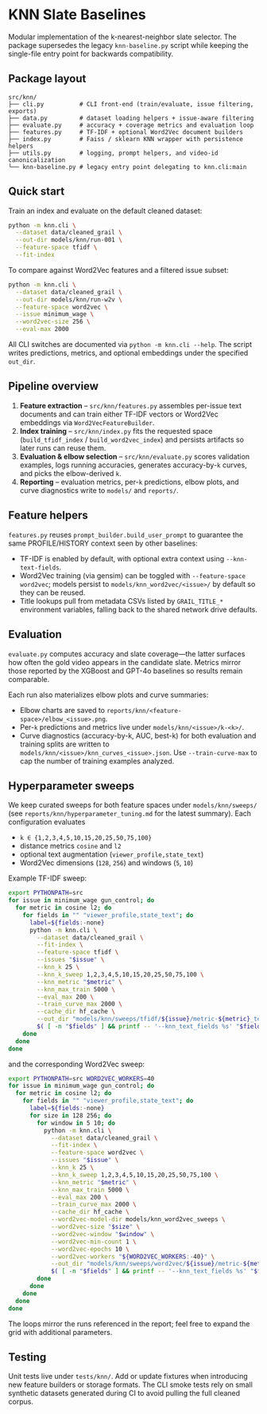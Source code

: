 # KNN Slate Baselines

Modular implementation of the k-nearest-neighbor slate selector. The package
supersedes the legacy `knn-baseline.py` script while keeping the single-file
entry point for backwards compatibility.

## Package layout

```
src/knn/
├── cli.py          # CLI front-end (train/evaluate, issue filtering, exports)
├── data.py         # dataset loading helpers + issue-aware filtering
├── evaluate.py     # accuracy + coverage metrics and evaluation loop
├── features.py     # TF-IDF + optional Word2Vec document builders
├── index.py        # Faiss / sklearn KNN wrapper with persistence helpers
├── utils.py        # logging, prompt helpers, and video-id canonicalization
└── knn-baseline.py # legacy entry point delegating to knn.cli:main
```

## Quick start

Train an index and evaluate on the default cleaned dataset:

```bash
python -m knn.cli \
  --dataset data/cleaned_grail \
  --out-dir models/knn/run-001 \
  --feature-space tfidf \
  --fit-index
```

To compare against Word2Vec features and a filtered issue subset:

```bash
python -m knn.cli \
  --dataset data/cleaned_grail \
  --out-dir models/knn/run-w2v \
  --feature-space word2vec \
  --issue minimum_wage \
  --word2vec-size 256 \
  --eval-max 2000
```

All CLI switches are documented via `python -m knn.cli --help`. The script writes
predictions, metrics, and optional embeddings under the specified `out_dir`.

## Pipeline overview

1. **Feature extraction** – `src/knn/features.py` assembles per-issue text documents and can train either TF-IDF vectors or Word2Vec embeddings via `Word2VecFeatureBuilder`.
2. **Index training** – `src/knn/index.py` fits the requested space (`build_tfidf_index` / `build_word2vec_index`) and persists artifacts so later runs can reuse them.
3. **Evaluation & elbow selection** – `src/knn/evaluate.py` scores validation examples, logs running accuracies, generates accuracy-by-`k` curves, and picks the elbow-derived `k`.
4. **Reporting** – evaluation metrics, per-`k` predictions, elbow plots, and curve diagnostics write to `models/` and `reports/`.

## Feature helpers

`features.py` reuses `prompt_builder.build_user_prompt` to guarantee the same
PROFILE/HISTORY context seen by other baselines:

- TF-IDF is enabled by default, with optional extra context using
  `--knn-text-fields`.
- Word2Vec training (via gensim) can be toggled with `--feature-space word2vec`;
  models persist to `models/knn_word2vec/<issue>/` by default so they can be reused.
- Title lookups pull from metadata CSVs listed by `GRAIL_TITLE_*` environment
  variables, falling back to the shared network drive defaults.

## Evaluation

`evaluate.py` computes accuracy and slate coverage—the latter surfaces how often
the gold video appears in the candidate slate. Metrics mirror those reported by
the XGBoost and GPT-4o baselines so results remain comparable.

Each run also materializes elbow plots and curve summaries:

- Elbow charts are saved to `reports/knn/<feature-space>/elbow_<issue>.png`.
- Per-`k` predictions and metrics live under `models/knn/<issue>/k-<k>/`.
- Curve diagnostics (accuracy-by-k, AUC, best-k) for both evaluation and training
  splits are written to `models/knn/<issue>/knn_curves_<issue>.json`. Use
  `--train-curve-max` to cap the number of training examples analyzed.

## Hyperparameter sweeps

We keep curated sweeps for both feature spaces under `models/knn/sweeps/` (see
`reports/knn/hyperparameter_tuning.md` for the latest summary). Each configuration
evaluates

- `k ∈ {1,2,3,4,5,10,15,20,25,50,75,100}`
- distance metrics `cosine` and `l2`
- optional text augmentation (`viewer_profile,state_text`)
- Word2Vec dimensions (`128`, `256`) and windows (`5`, `10`)

Example TF-IDF sweep:

```bash
export PYTHONPATH=src
for issue in minimum_wage gun_control; do
  for metric in cosine l2; do
    for fields in "" "viewer_profile,state_text"; do
      label=${fields:-none}
      python -m knn.cli \
        --dataset data/cleaned_grail \
        --fit-index \
        --feature-space tfidf \
        --issues "$issue" \
        --knn_k 25 \
        --knn_k_sweep 1,2,3,4,5,10,15,20,25,50,75,100 \
        --knn_metric "$metric" \
        --knn_max_train 5000 \
        --eval_max 200 \
        --train_curve_max 2000 \
        --cache_dir hf_cache \
        --out_dir "models/knn/sweeps/tfidf/${issue}/metric-${metric}_text-${label}" \
        $( [ -n "$fields" ] && printf -- '--knn_text_fields %s' "$fields" )
    done
  done
done
```

and the corresponding Word2Vec sweep:

```bash
export PYTHONPATH=src WORD2VEC_WORKERS=40
for issue in minimum_wage gun_control; do
  for metric in cosine l2; do
    for fields in "" "viewer_profile,state_text"; do
      label=${fields:-none}
      for size in 128 256; do
        for window in 5 10; do
          python -m knn.cli \
            --dataset data/cleaned_grail \
            --fit-index \
            --feature-space word2vec \
            --issues "$issue" \
            --knn_k 25 \
            --knn_k_sweep 1,2,3,4,5,10,15,20,25,50,75,100 \
            --knn_metric "$metric" \
            --knn_max_train 5000 \
            --eval_max 200 \
            --train_curve_max 2000 \
            --cache_dir hf_cache \
            --word2vec-model-dir models/knn_word2vec_sweeps \
            --word2vec-size "$size" \
            --word2vec-window "$window" \
            --word2vec-min-count 1 \
            --word2vec-epochs 10 \
            --word2vec-workers "${WORD2VEC_WORKERS:-40}" \
            --out_dir "models/knn/sweeps/word2vec/${issue}/metric-${metric}_text-${label}_sz${size}_win${window}_min1" \
            $( [ -n "$fields" ] && printf -- '--knn_text_fields %s' "$fields" )
        done
      done
    done
  done
done
```

The loops mirror the runs referenced in the report; feel free to expand the grid
with additional parameters.

## Testing

Unit tests live under `tests/knn/`. Add or update fixtures when introducing new
feature builders or storage formats. The CLI smoke tests rely on small synthetic
datasets generated during CI to avoid pulling the full cleaned corpus.
